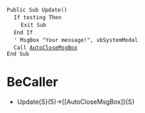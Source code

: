 &nbsp;  &nbsp;  &nbsp;  &nbsp;  
`Public Sub Update()`  
&nbsp;&nbsp;&nbsp;&nbsp;`If testing Then`  
&nbsp;&nbsp;&nbsp;&nbsp;&nbsp;&nbsp;&nbsp;&nbsp;`Exit Sub`  
&nbsp;&nbsp;&nbsp;&nbsp;`End If`  
&nbsp;&nbsp;&nbsp;&nbsp;`' MsgBox "Your message!", vbSystemModal`  
&nbsp;&nbsp;&nbsp;&nbsp;`Call `[`AutoCloseMsgBox`](AutoCloseMsgBox)  
`End Sub`  


# BeCaller
- Update{S}(5)->[[AutoCloseMsgBox]]{S}

